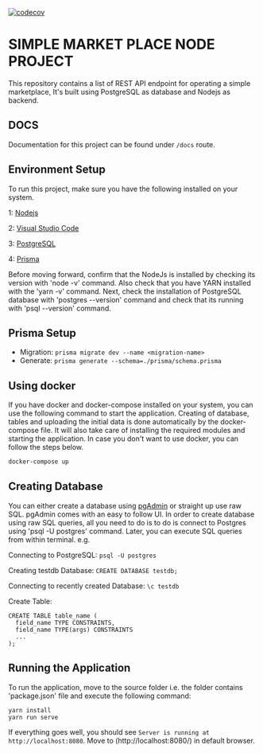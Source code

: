 [![codecov](https://codecov.io/gh/Aashvi-Oy/marketplace-node/branch/main/graph/badge.svg?token=C1ZQDD5Z9W)](https://codecov.io/gh/Aashvi-Oy/marketplace-node)

# SIMPLE MARKET PLACE NODE PROJECT

This repository contains a list of REST API endpoint for operating a simple marketplace, It's built using PostgreSQL as database and Nodejs as backend.

## DOCS

Documentation for this project can be found under `/docs` route.

## Environment Setup

To run this project, make sure you have the following installed on your system.

1: [Nodejs](https://nodejs.org/en/download/)

2: [Visual Studio Code](https://code.visualstudio.com/)

3: [PostgreSQL](https://www.postgresql.org/download/)

4: [Prisma](https://www.prisma.io/docs/getting-started/quickstart)

Before moving forward, confirm that the NodeJs is installed by checking its version with 'node -v' command. Also check that you have YARN installed with the 'yarn -v' command.
Next, check the installation of PostgreSQL database with 'postgres --version' command and check that its running with 'psql --version' command.

## Prisma Setup

-   Migration: `prisma migrate dev --name <migration-name>`
-   Generate: `prisma generate --schema=./prisma/schema.prisma`

## Using docker

If you have docker and docker-compose installed on your system, you can use the following command to start the application.
Creating of database, tables and uploading the initial data is done automatically by the docker-compose file. It will also
take care of installing the required modules and starting the application. In case you don't want to use docker, you can follow the steps below.

```bash
docker-compose up
```

## Creating Database

You can either create a database using [pgAdmin](https://www.pgadmin.org/download/) or straight up use raw SQL. pgAdmin comes with an easy to follow UI.
In order to create database using raw SQL queries, all you need to do is to do is connect to Postgres using 'psql -U postgres' command. Later, you can execute SQL queries from within terminal.
e.g.

Connecting to PostgreSQL:
`psql -U postgres`

Creating testdb Database:
`CREATE DATABASE testdb;`

Connecting to recently created Database:
`\c testdb`

Create Table:

```
CREATE TABLE table_name (
  field_name TYPE CONSTRAINTS,
  field_name TYPE(args) CONSTRAINTS
  ...
);
```

## Running the Application

To run the application, move to the source folder i.e. the folder contains 'package.json' file and execute the following command:

```
yarn install
yarn run serve
```

If everything goes well, you should see `Server is running at http://localhost:8080`. Move to (http://localhost:8080/) in default browser.
